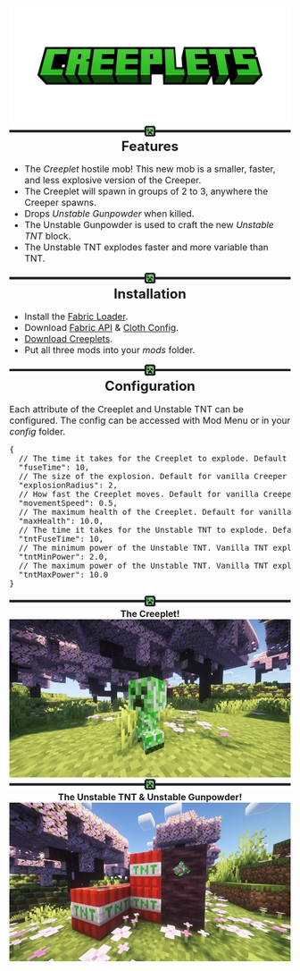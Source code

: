 <!--suppress HtmlDeprecatedTag, XmlDeprecatedElement, HtmlDeprecatedAttribute -->
<center>
<a href="https://github.com/seaneoo/creeplets">
<img src=".github/assets/image.png" alt="Creeplets">
</a>
</center>

<img src=".github/assets/linebreak.png" alt="">

<center>
<font size="5">
<strong>Features</strong>
</font>
</center>
<font size="3">
<ul>
<li>The <i>Creeplet</i> hostile mob! This new mob is a smaller, faster, and less explosive version of the Creeper.</li>
<li>The Creeplet will spawn in groups of 2 to 3, anywhere the Creeper spawns.</li>
<li>Drops <i>Unstable Gunpowder</i> when killed.</li>
<li>The Unstable Gunpowder is used to craft the new <i>Unstable TNT</i> block.</li>
<li>The Unstable TNT explodes faster and more variable than TNT.</li>
</ul>
</font>

<img src=".github/assets/linebreak.png" alt="">

<center>
<font size="5">
<strong>Installation</strong>
</font>
</center>
<font size="3">
<ul>
<li>Install the <a href="https://fabricmc.net/">Fabric Loader</a>.</li>
<li>Download <a href="https://modrinth.com/mod/fabric-api">Fabric API</a> & <a href="https://modrinth.com/mod/cloth-config">Cloth Config</a>.</li>
<li><a href="https://modrinth.com/mod/creeplets/versions">Download Creeplets</a>.</li>
<li>Put all three mods into your <i>mods</i> folder.</li>
</ul>
</font>

<img src=".github/assets/linebreak.png" alt="">

<center>
<font size="5">
<strong>Configuration</strong>
</font>
</center>
<br/>
<font size="3">Each attribute of the Creeplet and Unstable TNT can be configured. The config can be accessed with Mod Menu or in your <i>config</i> folder.</font>
<pre>
{
  // The time it takes for the Creeplet to explode. Default for vanilla Creeper is '30'.
  "fuseTime": 10,
  // The size of the explosion. Default for vanilla Creeper is '3'.
  "explosionRadius": 2,
  // How fast the Creeplet moves. Default for vanilla Creeper is '0.25'.
  "movementSpeed": 0.5,
  // The maximum health of the Creeplet. Default for vanilla Creeper is '20'.
  "maxHealth": 10.0,
  // The time it takes for the Unstable TNT to explode. Default for vanilla TNT is '80'.
  "tntFuseTime": 10,
  // The minimum power of the Unstable TNT. Vanilla TNT explodes at a power of '4'.
  "tntMinPower": 2.0,
  // The maximum power of the Unstable TNT. Vanilla TNT explodes at a power of '4'.
  "tntMaxPower": 10.0
}
</pre>

<img src=".github/assets/linebreak.png" alt="">

<center><font size="3"><strong>The Creeplet!</strong></font></center>
<img src=".github/assets/2024-10-14_09.47.23.png" alt="">

<img src=".github/assets/linebreak.png" alt="">

<center><font size="3"><strong>The Unstable TNT & Unstable Gunpowder!</strong></font></center>
<img src=".github/assets/2024-10-14_09.46.47.png" alt="">

